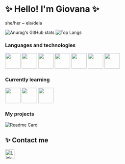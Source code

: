 # ✨  Hello! I'm Giovana  ✨
she/her ~ ela/dela

![Anurag's GitHub stats](https://github-readme-stats.vercel.app/api?username=giovana-ds&show_icons=true&theme=radical)
![Top Langs](https://github-readme-stats.vercel.app/api/top-langs/?username=giovana-ds&layout=compact&theme=radical)

### Languages and technologies
<img src="https://cdn.jsdelivr.net/gh/devicons/devicon/icons/java/java-original.svg" width="50" height="50"/>  <img src="https://cdn.jsdelivr.net/gh/devicons/devicon/icons/html5/html5-plain.svg" width="50" height="50"/>  <img src="https://cdn.jsdelivr.net/gh/devicons/devicon/icons/css3/css3-plain.svg" width="50" height="50"/>  <img src="https://cdn.jsdelivr.net/gh/devicons/devicon/icons/git/git-original.svg" width="50" height="50"/>  <img src="https://cdn.jsdelivr.net/gh/devicons/devicon/icons/vscode/vscode-original.svg" width="50" height="50"/>  <img src="https://cdn.jsdelivr.net/gh/devicons/devicon/icons/linux/linux-plain.svg" width="50" height="50"/>  <img src="https://cdn.jsdelivr.net/gh/devicons/devicon/icons/mysql/mysql-original.svg" width="50" height="50"/>

### Currently learning
<img src="https://cdn.jsdelivr.net/gh/devicons/devicon/icons/python/python-original.svg" width="50" height="50"/>  <img src="https://cdn.jsdelivr.net/gh/devicons/devicon/icons/javascript/javascript-plain.svg" width="50" height="50"/>  <img src="https://cdn.jsdelivr.net/gh/devicons/devicon/icons/googlecloud/googlecloud-original.svg" width="50" height="50"/>         

### My projects
![Readme Card](https://github-readme-stats.vercel.app/api/pin/?username=giovana-ds&repo=devweekebac.github.io&&theme=radical)

## ✨ Contact me
[<img src='https://img.shields.io/badge/LinkedIn-0077B5?style=for-the-badge&logo=linkedin&logoColor=white' alt= 'Linkedin' height='30'>](www.linkedin.com/in/giovana-da-silveira-s-i)
